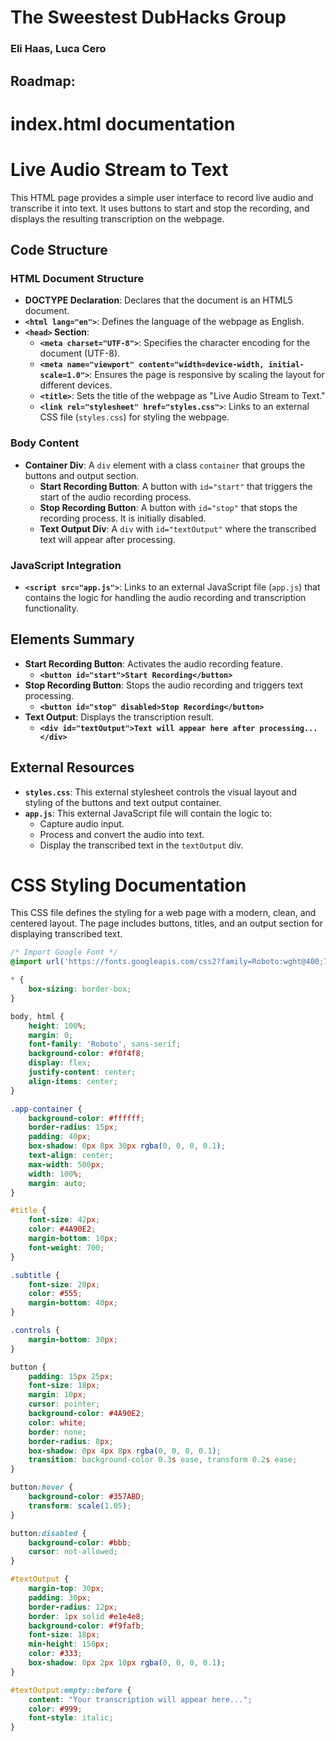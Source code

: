 # The Sweestest DubHacks Group
### Eli Haas, Luca Cero

## Roadmap:

# index.html documentation
# Live Audio Stream to Text

This HTML page provides a simple user interface to record live audio and transcribe it into text. It uses buttons to start and stop the recording, and displays the resulting transcription on the webpage.

## Code Structure

### HTML Document Structure

- **DOCTYPE Declaration**: Declares that the document is an HTML5 document.
- **`<html lang="en">`**: Defines the language of the webpage as English.
- **`<head>` Section**:
  - **`<meta charset="UTF-8">`**: Specifies the character encoding for the document (UTF-8).
  - **`<meta name="viewport" content="width=device-width, initial-scale=1.0">`**: Ensures the page is responsive by scaling the layout for different devices.
  - **`<title>`**: Sets the title of the webpage as "Live Audio Stream to Text."
  - **`<link rel="stylesheet" href="styles.css">`**: Links to an external CSS file (`styles.css`) for styling the webpage.

### Body Content

- **Container Div**: A `div` element with a class `container` that groups the buttons and output section.
  - **Start Recording Button**: A button with `id="start"` that triggers the start of the audio recording process.
  - **Stop Recording Button**: A button with `id="stop"` that stops the recording process. It is initially disabled.
  - **Text Output Div**: A `div` with `id="textOutput"` where the transcribed text will appear after processing.

### JavaScript Integration

- **`<script src="app.js">`**: Links to an external JavaScript file (`app.js`) that contains the logic for handling the audio recording and transcription functionality.

## Elements Summary

- **Start Recording Button**: Activates the audio recording feature.
  - **`<button id="start">Start Recording</button>`**
- **Stop Recording Button**: Stops the audio recording and triggers text processing.
  - **`<button id="stop" disabled>Stop Recording</button>`**
- **Text Output**: Displays the transcription result.
  - **`<div id="textOutput">Text will appear here after processing...</div>`**

## External Resources

- **`styles.css`**: This external stylesheet controls the visual layout and styling of the buttons and text output container.
- **`app.js`**: This external JavaScript file will contain the logic to:
  - Capture audio input.
  - Process and convert the audio into text.
  - Display the transcribed text in the `textOutput` div.


# CSS Styling Documentation

This CSS file defines the styling for a web page with a modern, clean, and centered layout. The page includes buttons, titles, and an output section for displaying transcribed text.

```css
/* Import Google Font */
@import url('https://fonts.googleapis.com/css2?family=Roboto:wght@400;700&display=swap');

* {
    box-sizing: border-box;
}

body, html {
    height: 100%;
    margin: 0;
    font-family: 'Roboto', sans-serif;
    background-color: #f0f4f8;
    display: flex;
    justify-content: center;
    align-items: center;
}

.app-container {
    background-color: #ffffff;
    border-radius: 15px;
    padding: 40px;
    box-shadow: 0px 8px 30px rgba(0, 0, 0, 0.1);
    text-align: center;
    max-width: 500px;
    width: 100%;
    margin: auto;
}

#title {
    font-size: 42px;
    color: #4A90E2;
    margin-bottom: 10px;
    font-weight: 700;
}

.subtitle {
    font-size: 20px;
    color: #555;
    margin-bottom: 40px;
}

.controls {
    margin-bottom: 30px;
}

button {
    padding: 15px 25px;
    font-size: 18px;
    margin: 10px;
    cursor: pointer;
    background-color: #4A90E2;
    color: white;
    border: none;
    border-radius: 8px;
    box-shadow: 0px 4px 8px rgba(0, 0, 0, 0.1);
    transition: background-color 0.3s ease, transform 0.2s ease;
}

button:hover {
    background-color: #357ABD;
    transform: scale(1.05);
}

button:disabled {
    background-color: #bbb;
    cursor: not-allowed;
}

#textOutput {
    margin-top: 30px;
    padding: 30px;
    border-radius: 12px;
    border: 1px solid #e1e4e8;
    background-color: #f9fafb;
    font-size: 18px;
    min-height: 150px;
    color: #333;
    box-shadow: 0px 2px 10px rgba(0, 0, 0, 0.1);
}

#textOutput:empty::before {
    content: "Your transcription will appear here...";
    color: #999;
    font-style: italic;
}


